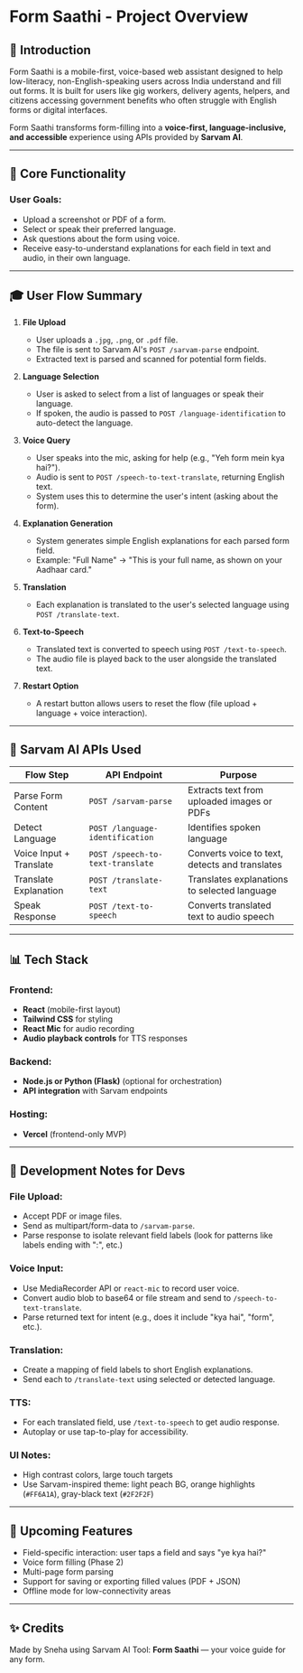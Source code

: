 # Form Saathi - Project Overview

## 📄 Introduction
Form Saathi is a mobile-first, voice-based web assistant designed to help low-literacy, non-English-speaking users across India understand and fill out forms. It is built for users like gig workers, delivery agents, helpers, and citizens accessing government benefits who often struggle with English forms or digital interfaces.

Form Saathi transforms form-filling into a **voice-first, language-inclusive, and accessible** experience using APIs provided by **Sarvam AI**.

---

## 🔧 Core Functionality

### User Goals:
- Upload a screenshot or PDF of a form.
- Select or speak their preferred language.
- Ask questions about the form using voice.
- Receive easy-to-understand explanations for each field in text and audio, in their own language.

---

## 🎓 User Flow Summary

1. **File Upload**
   - User uploads a `.jpg`, `.png`, or `.pdf` file.
   - The file is sent to Sarvam AI's `POST /sarvam-parse` endpoint.
   - Extracted text is parsed and scanned for potential form fields.

2. **Language Selection**
   - User is asked to select from a list of languages or speak their language.
   - If spoken, the audio is passed to `POST /language-identification` to auto-detect the language.

3. **Voice Query**
   - User speaks into the mic, asking for help (e.g., "Yeh form mein kya hai?").
   - Audio is sent to `POST /speech-to-text-translate`, returning English text.
   - System uses this to determine the user's intent (asking about the form).

4. **Explanation Generation**
   - System generates simple English explanations for each parsed form field.
   - Example: "Full Name" -> "This is your full name, as shown on your Aadhaar card."

5. **Translation**
   - Each explanation is translated to the user's selected language using `POST /translate-text`.

6. **Text-to-Speech**
   - Translated text is converted to speech using `POST /text-to-speech`.
   - The audio file is played back to the user alongside the translated text.

7. **Restart Option**
   - A restart button allows users to reset the flow (file upload + language + voice interaction).

---

## 🔄 Sarvam AI APIs Used

| Flow Step             | API Endpoint                    | Purpose                                             |
|----------------------|----------------------------------|-----------------------------------------------------|
| Parse Form Content   | `POST /sarvam-parse`            | Extracts text from uploaded images or PDFs          |
| Detect Language      | `POST /language-identification` | Identifies spoken language                         |
| Voice Input + Translate | `POST /speech-to-text-translate` | Converts voice to text, detects and translates     |
| Translate Explanation| `POST /translate-text`          | Translates explanations to selected language        |
| Speak Response       | `POST /text-to-speech`          | Converts translated text to audio speech            |

---

## 📊 Tech Stack

### Frontend:
- **React** (mobile-first layout)
- **Tailwind CSS** for styling
- **React Mic** for audio recording
- **Audio playback controls** for TTS responses

### Backend:
- **Node.js or Python (Flask)** (optional for orchestration)
- **API integration** with Sarvam endpoints

### Hosting:
- **Vercel** (frontend-only MVP)

---

## 🚀 Development Notes for Devs

### File Upload:
- Accept PDF or image files.
- Send as multipart/form-data to `/sarvam-parse`.
- Parse response to isolate relevant field labels (look for patterns like labels ending with ":", etc.)

### Voice Input:
- Use MediaRecorder API or `react-mic` to record user voice.
- Convert audio blob to base64 or file stream and send to `/speech-to-text-translate`.
- Parse returned text for intent (e.g., does it include "kya hai", "form", etc.).

### Translation:
- Create a mapping of field labels to short English explanations.
- Send each to `/translate-text` using selected or detected language.

### TTS:
- For each translated field, use `/text-to-speech` to get audio response.
- Autoplay or use tap-to-play for accessibility.

### UI Notes:
- High contrast colors, large touch targets
- Use Sarvam-inspired theme: light peach BG, orange highlights (`#FF6A1A`), gray-black text (`#2F2F2F`)

---

## 🎯 Upcoming Features
- Field-specific interaction: user taps a field and says "ye kya hai?"
- Voice form filling (Phase 2)
- Multi-page form parsing
- Support for saving or exporting filled values (PDF + JSON)
- Offline mode for low-connectivity areas

---

## ✨ Credits
Made by Sneha using Sarvam AI
Tool: **Form Saathi** — your voice guide for any form.

